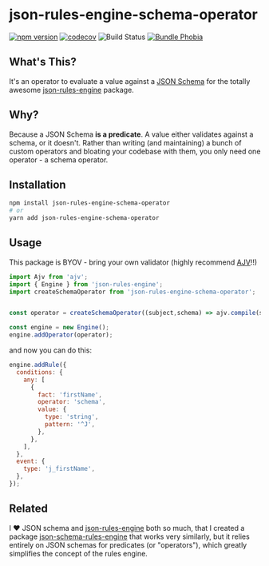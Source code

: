 # json-rules-engine-schema-operator

[![npm version](https://img.shields.io/npm/v/json-rules-engine-schema-operator)](https://npmjs.org/package/json-rules-engine-schema-operator)
[![codecov](https://codecov.io/gh/akmjenkins/json-rules-engine-schema-operator/branch/main/graph/badge.svg)](https://codecov.io/gh/akmjenkins/json-rules-engine-schema-operator)
![Build Status](https://github.com/akmjenkins/json-rules-engine-schema-operator/actions/workflows/test.yaml/badge.svg)
[![Bundle Phobia](https://badgen.net/bundlephobia/minzip/json-rules-engine-schema-operator)](https://bundlephobia.com/result?p=json-rules-engine-schema-operator)

## What's This?

It's an operator to evaluate a value against a [JSON Schema](https://json-schema.org/) for the totally awesome [json-rules-engine](https://github.com/CacheControl/json-rules-engine) package.

## Why?

Because a JSON Schema **is a predicate**. A value either validates against a schema, or it doesn't. Rather than writing (and maintaining) a bunch of custom operators and bloating your codebase with them, you only need one operator - a schema operator.

## Installation

```bash
npm install json-rules-engine-schema-operator
# or
yarn add json-rules-engine-schema-operator
```

## Usage

This package is BYOV - bring your own validator (highly recommend [AJV](https://github.com/ajv-validator/ajv)!!)

```js
import Ajv from 'ajv';
import { Engine } from 'json-rules-engine';
import createSchemaOperator from 'json-rules-engine-schema-operator';


const operator = createSchemaOperator((subject,schema) => ajv.compile(schema)(subject);

const engine = new Engine();
engine.addOperator(operator);
```

and now you can do this:

```js
engine.addRule({
  conditions: {
    any: [
      {
        fact: 'firstName',
        operator: 'schema',
        value: {
          type: 'string',
          pattern: '^J',
        },
      },
    ],
  },
  event: {
    type: 'j_firstName',
  },
});
```

## Related

I ❤️ JSON schema and [json-rules-engine](https://github.com/CacheControl/json-rules-engine) both so much, that I created a package [json-schema-rules-engine](https://github.com/akmjenkins/json-schema-rules-engine) that works very similarly, but it relies entirely on JSON schemas for predicates (or "operators"), which greatly simplifies the concept of the rules engine.
